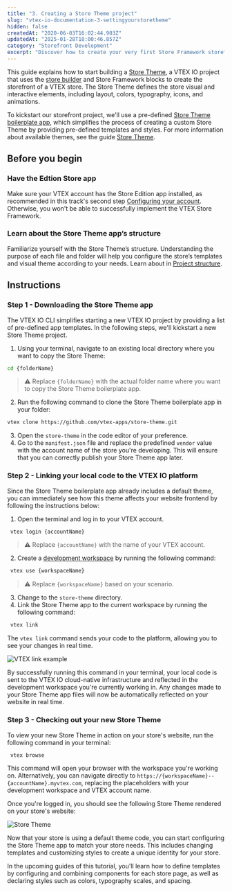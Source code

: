 ```yaml
---
title: "3. Creating a Store Theme project"
slug: "vtex-io-documentation-3-settingyourstoretheme"
hidden: false
createdAt: "2020-06-03T16:02:44.903Z"
updatedAt: "2025-01-28T18:00:46.857Z"
category: "Storefront Development"
excerpt: "Discover how to create your very first Store Framework storefront."
---
```


This guide explains how to start building a [Store Theme](https://developers.vtex.com/docs/guides/vtex-io-documentation-store-theme), a VTEX IO project that uses the [store builder](https://developers.vtex.com/docs/guides/vtex-io-documentation-store-builder) and Store Framework blocks to create the storefront of a VTEX store. The Store Theme defines the store visual and interactive elements, including layout, colors, typography, icons, and animations.

To kickstart our storefront project, we'll use a pre-defined [Store Theme boilerplate app](https://github.com/vtex-apps/store-theme), which simplifies the process of creating a custom Store Theme by providing pre-defined templates and styles. For more information about available themes, see the guide [Store Theme](https://developers.vtex.com/docs/guides/vtex-io-documentation-store-theme).

## Before you begin

<Steps>

### Have the Edtion Store app

Make sure your VTEX account has the Store Edition app installed, as recommended in this track's second step [Configuring your account](https://developers.vtex.com/docs/guides/vtex-io-documentation-2-prerequesites). Otherwise, you won't be able to successfully implement the VTEX Store Framework.

### Learn about the Store Theme app’s structure

Familiarize yourself with the Store Theme’s structure. Understanding the purpose of each file and folder will help you configure the store’s templates and visual theme according to your needs. Learn about in [Project structure](https://developers.vtex.com/docs/guides/vtex-io-documentation-store-theme#project-structure).

</Steps>

## Instructions

### Step 1 - Downloading the Store Theme app

The VTEX IO CLI simplifies starting a new VTEX IO project by providing a list of pre-defined app templates. In the following steps, we'll kickstart a new Store Theme project.

1. Using your terminal, navigate to an existing local directory where you want to copy the Store Theme:

 ```sh
 cd {folderName}
 ```

> ⚠ Replace `{folderName}` with the actual folder name where you want to copy the Store Theme boilerplate app.

2. Run the following command to clone the Store Theme boilerplate app in your folder:

 ```sh
 vtex clone https://github.com/vtex-apps/store-theme.git
 ```

3. Open the `store-theme` in the code editor of your preference.
4. Go to the `manifest.json` file and replace the predefined `vendor` value with the account name of the store you're developing. This will ensure that you can correctly publish your Store Theme app later.

### Step 2 - Linking your local code to the VTEX IO platform

Since the Store Theme boilerplate app already includes a default theme, you can immediately see how this theme affects your website frontend by following the instructions below:

1. Open the terminal and log in to your VTEX account.

```sh
 vtex login {accountName}
```

> ⚠ Replace `{accountName}` with the name of your VTEX account.

2. Create a [development workspace](https://developers.vtex.com/docs/guides/vtex-io-documentation-creating-a-development-workspace) by running the following command:

```sh
 vtex use {workspaceName}
```

> ⚠ Replace `{workspaceName}` based on your scenario.

3. Change to the `store-theme` directory.
4. Link the Store Theme app to the current workspace by running the following command:

 ```sh
  vtex link
 ```

The `vtex link` command sends your code to the platform, allowing you to see your changes in real time.

![VTEX link example](https://cdn.jsdelivr.net/gh/vtexdocs/dev-portal-content@main/images/link-store-theme.png)

By successfully running this command in your terminal, your local code is sent to the VTEX IO cloud-native infrastructure and reflected in the development workspace you're currently working in. Any changes made to your Store Theme app files will now be automatically reflected on your website in real time.

### Step 3 - Checking out your new Store Theme

To view your new Store Theme in action on your store's website, run the following command in your terminal:

```sh
 vtex browse
```

This command will open your browser with the workspace you're working on. Alternatively, you can navigate directly to `https://{workspaceName}--{accountName}.myvtex.com`, replacing the placeholders with your development workspace and VTEX account name.

Once you're logged in, you should see the following Store Theme rendered on your store's website:

![Store Theme](https://cdn.jsdelivr.net/gh/vtexdocs/dev-portal-content@main/images/vtex-io-documentation-3-settingyourstoretheme-3.png)

Now that your store is using a default theme code, you can start configuring the Store Theme app to match your store needs. This includes changing templates and customizing styles to create a unique identity for your store.

In the upcoming guides of this tutorial, you'll learn how to define templates by configuring and combining components for each store page, as well as declaring styles such as colors, typography scales, and spacing.
